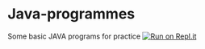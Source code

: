 # Java-programmes
Some basic JAVA programs for practice
[![Run on Repl.it](https://repl.it/badge/github/Lakshya-Ag/Java-programmes)](https://repl.it/github/Lakshya-Ag/Java-programmes)